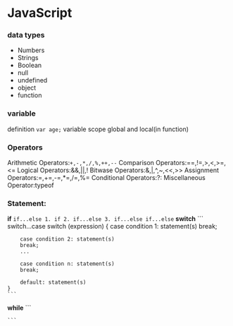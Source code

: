 # JavaScript

### data types
- Numbers
- Strings
- Boolean
- null
- undefined
- object
- function
### variable
definition
`var age;`
variable scope
    global and local(in function)
### Operators
Arithmetic Operators:`+,-,*,/,%,++,--`
Comparison Operators:==,!=,>,<,>=,<=
Logical Operators:&&,||,!
Bitwase Operators:&,|,^,~,<<,>>
Assignment Operators:=,+=,-=,*=,/=,%=
Conditional Operators:?:
Miscellaneous Operator:typeof

### Statement:
**if**
    ```
    if...else
        1. if
        2. if...else
        3. if...else if...else
    ```
**switch**
    ```
    switch...case
        switch (expression) {
        case condition 1: statement(s)
        break;
        
        case condition 2: statement(s)
        break;
        ...
        
        case condition n: statement(s)
        break;
        
        default: statement(s)
    }
    ```
**while**
    ```
    
    ```
